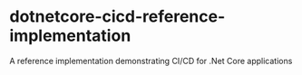 # dotnetcore-cicd-reference-implementation
A reference implementation demonstrating CI/CD for .Net Core applications
